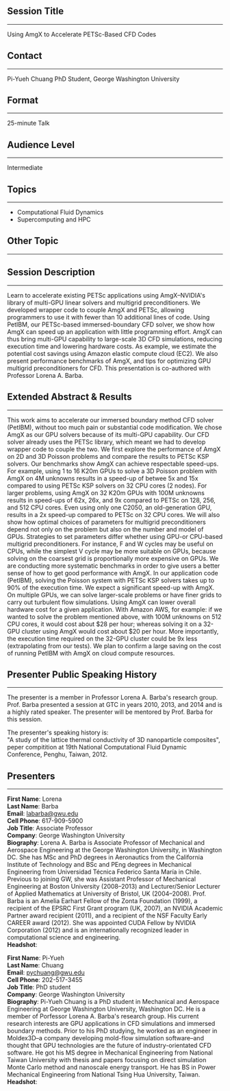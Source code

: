 ## Session Title
------------------------

Using AmgX to Accelerate PETSc-Based CFD Codes

## Contact
------------------------

Pi-Yueh Chuang
PhD Student, George Washington University

## Format
------------------------

25-minute Talk

## Audience Level
------------------------

Intermediate

## Topics
------------------------

* Computational Fluid Dynamics
* Supercomputing and HPC

## Other Topic
------------------------

## Session Description
------------------------

Learn to accelerate existing PETSc applications using AmgX–NVIDIA's library of multi-GPU linear solvers and multigrid preconditioners. 
We developed wrapper code to couple AmgX and PETSc, allowing programmers to use it with fewer than 10 additional lines of code. 
Using PetIBM, our PETSc-based immersed-boundary CFD solver, we show how AmgX can speed up an application with little programming effort. 
AmgX can thus bring multi-GPU capability to large-scale 3D CFD simulations, reducing execution time and lowering hardware costs. 
As example, we estimate the potential cost savings using Amazon elastic compute cloud (EC2). 
We also present performance benchmarks of AmgX, and tips for optimizing GPU multigrid preconditioners for CFD. 
This presentation is co-authored with Professor Lorena A. Barba.

## Extended Abstract & Results
------------------------

This work aims to accelerate our immersed boundary method CFD solver (PetIBM), without too much pain or substantial code modification.
We chose AmgX as our GPU solvers because of its multi-GPU capability. 
Our CFD solver already uses the PETSc library, which meant we had to develop wrapper code to couple the two.
We first explore the performance of AmgX on 2D and 3D Poisson problems and compare the results to PETSc KSP solvers.
Our benchmarks show AmgX can achieve respectable speed-ups. 
For example, using 1 to 16 K20m GPUs to solve a 3D Poisson problem with AmgX on 4M unknowns results in a speed-up of betwee 5x and 15x compared to using PETSc KSP solvers on 32 CPU cores (2 nodes). 
For larger problems, using AmgX on 32 K20m GPUs with 100M unknowns results in speed-ups of 62x, 26x, and 9x compared to PETSc on 128, 256, and 512 CPU cores.
Even using only one C2050, an old-generation GPU, results in a 2x speed-up compared to PETSc on 32 CPU cores. 
We will also show how optimal choices of parameters for multigrid preconditioners depend not only on the problem but also on the number and model of GPUs. 
Strategies to set parameters differ whether using GPU-or CPU-based multigrid preconditioners. 
For instance, F and W cycles may be useful on CPUs, while the simplest V cycle may be more suitable on GPUs, because solving on the coarsest grid is proportionally more expensive on GPUs.
We are conducting more systematic benchmarks in order to give users a better sense of how to get good performance with AmgX.
In our application code (PetIBM), solving the Poisson system with PETSc KSP solvers takes up to 90% of the execution time.
We expect a significant speed-up with AmgX. 
On multiple GPUs, we can solve larger-scale problems or have finer grids to carry out turbulent flow simulations.
Using AmgX can lower overall hardware cost for a given application. 
With Amazon AWS, for example: if we wanted to solve the problem mentioned above, with 100M unknowns on 512 CPU cores, it would cost about $28 per hour; whereas solving it on a 32-GPU cluster using AmgX would cost about $20 per hour. 
More importantly, the execution time required on the 32-GPU cluster could be 9x less (extrapolating from our tests). 
We plan to confirm a large saving on the cost of running PetIBM with AmgX on cloud compute resources.

## Presenter Public Speaking History
------------------------
The presenter is a member in Professor Lorena A. Barba's research group. 
Prof. Barba presented a session at GTC in years 2010, 2013, and 2014 and is a highly rated speaker.
The presenter will be mentored by Prof. Barba for this session.

The presenter's speaking history is:  
"A study of the lattice thermal conductivity of 3D nanoparticle composites", peper compitition at 19th National Computational Fluid Dynamic Conference, Penghu, Taiwan, 2012.

## Presenters
------------------------

**First Name**: Lorena  
**Last Name**: Barba  
**Email**: labarba@gwu.edu  
**Cell Phone**: 617-909-5900  
**Job Title**: Associate Professor  
**Company**: George Washington University  
**Biography**: Lorena A. Barba is Associate Professor of Mechanical and Aerospace Engineering at the George Washington University, in Washington DC. She has MSc and PhD degrees in Aeronautics from the California Institute of Technology and BSc and PEng degrees in Mechanical Engineering from Universidad Técnica Federico Santa María in Chile. Previous to joining GW, she was Assistant Professor of Mechanical Engineering at Boston University (2008–2013) and Lecturer/Senior Lecturer of Applied Mathematics at University of Bristol, UK (2004–2008). Prof. Barba is an Amelia Earhart Fellow of the Zonta Foundation (1999), a recipient of the EPSRC First Grant program (UK, 2007), an NVIDIA Academic Partner award recipient (2011), and a recipient of the NSF Faculty Early CAREER award (2012). She was appointed CUDA Fellow by NVIDIA Corporation (2012) and is an internationally recognized leader in computational science and engineering.  
**Headshot**:

**First Name**: Pi-Yueh  
**Last Name**: Chuang  
**Email**: pychuang@gwu.edu  
**Cell Phone**: 202-517-3455  
**Job Title**: PhD student  
**Company**: George Washington University  
**Biography**: Pi-Yueh Chuang is a PhD student in Mechanical and Aerospace Engineering at George Washington University, Washington DC. He is a member of Porfessor Lorena A. Barba's research group. His current research interests are GPU applications in CFD simulations and immersed boundary methods. Prior to his PhD studying, he worked as an engineer in Moldex3D–a company developing mold-flow simulation software–and thought that GPU technologies are the future of industry-orientated CFD software. He got his MS degree in Mechanical Engineering from National Taiwan University with thesis and papers focusing on direct simulation Monte Carlo method and nanoscale energy transport. He has BS in Power Mechanical Engineering from National Tsing Hua University, Taiwan.  
**Headshot**:  

